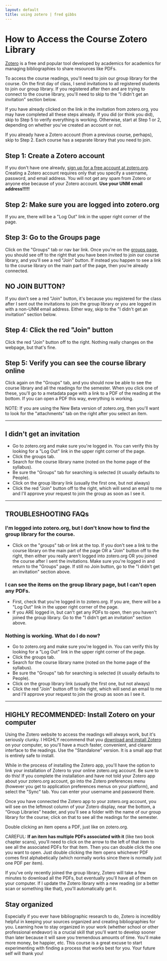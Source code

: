 ```yaml
---
layout: default
title: using zotero | fred gibbs  
---
```


# How to Access the Course Zotero Library

[Zotero](http://zotero.org) is a free and popular tool developed by academics for academics for managing bibliographies to share resources like PDFs.

To access the course readings, you'll need to join our group library for the course. On the first day of class, I send invitations to all registered students to join our group library. If you registered after then and are trying to connect to the course library, you'll need to skip to the "I didn't get an invitation" section below.

If you have already clicked on the link in the invitation from zotero.org, you may have completed all these steps already. If you did (or think you did), skip to Step 5 to verify everything is working. Otherwise, start at Step 1 or 2, depending on whether you've created an account or not.

If you already have a Zotero account (from a previous course, perhaps), skip to Step 2. Each course has a separate library that you need to join.


## Step 1: Create a Zotero account
If you don't have one already, [sign up for a free account at zotero.org](https://www.zotero.org/user/register). Creating a Zotero account requires only that you specify a username, password, and email address. You will not get any spam from Zotero or anyone else because of your Zotero account. **Use your UNM email address!!!!!**

## Step 2: Make sure you are logged into zotero.org
If you are, there will be a "Log Out" link in the upper right corner of the page.

## Step 3: Go to the Groups page
Click on the "Groups" tab or nav bar link. Once you're on the [groups page](https://www.zotero.org/groups/), you should see off to the right that you have been invited to join our course library, and you'll see a red "Join" button. If instead you happen to see a link to the course library on the main part of the page, then you're already connected.

## NO JOIN BUTTON?
If you don't see a red "Join" button, it's because you registered for the class after I sent out the invitations to join the group library or you are logged in with a non-UNM email address. Either way, skip to the "I didn't get an invitation" section below.

## Step 4: Click the red "Join" button
Click the red "Join" button off to the right. Nothing really changes on the webpage, but that's fine.  

## Step 5: Verify you can see the course library online
Click again on the "Groups" tab, and you should now be able to see the course library and all the readings for the semester. When you click one of these, you'll go to a metadata page with a link to a PDF of the reading at the bottom. If you can open a PDF this way, everything is working.

NOTE: If you are using the New Beta version of zotero.org, then you'll want to look for the "attachments" tab on the right after you select an item.

---


## I didn't get an invitation
- Go to zotero.org and make sure you're logged in. You can verify this by looking for a "Log Out" link in the upper right corner of the page.
- Click the groups tab.
- Search for the course library name (noted on the home page of the syllabus).
- Be sure the "Groups" tab for searching is selected (it usually defaults to People).
- Click on the group library link (usually the first one, but not always)
- Click the red "Join" button off to the right, which will send an email to me and I'll approve your request to join the group as soon as I see it.

---


## TROUBLESHOOTING FAQs

### I'm logged into zotero.org, but I don't know how to find the group library for the course.
- Click on the "groups" tab or link at the top. If you don't see a link to the course library on the main part of the page OR a "Join" button off to the right, then either you really aren't logged into zotero.org OR you joined the course after I sent the invitations. Make sure you're logged in and return to the "Groups" page. If still no Join button, go to the "I didn't get an invitation" section above.

### I can see the items on the group library page, but I can't open any PDFs.
- First, check that you're logged in to zotero.org. If you are, there will be a "Log Out" link in the upper right corner of the page.
- If you ARE logged in, but can't get any PDFs to open, then you haven't joined the group library. Go to the "I didn't get an invitation" section above.

### Nothing is working. What do I do now?
- Go to zotero.org and make sure you're logged in. You can verify this by looking for a "Log Out" link in the upper right corner of the page.
- Click the groups tab.
- Search for the course library name (noted on the home page of the syllabus).
- Be sure the "Groups" tab for searching is selected (it usually defaults to People).
- Click on the group library link (usually the first one, but not always)
- Click the red "Join" button off to the right, which will send an email to me and I'll approve your request to join the group as soon as I see it.

---

## HIGHLY RECOMMENDED: Install Zotero on your computer
Using the Zotero website to access the readings will always work, but it's seriously clunky. I HIGHLY recommend that you [download and install Zotero](https://www.zotero.org/download/) on your computer, so you'll have a much faster, convenient, and clearer interface to the readings. Use the "Standalone" version. It is a small app that is entirely safe to install.

While in the process of installing the Zotero app, you'll have the option to link your installation of Zotero to your online zotero.org account. Be sure to do this! If you complete the installation and have not told your Zotero app about your zotero.org account, go into the Zotero preferences menu (however you get to application preferences menus on your platform), and select the "Sync" tab. You can enter your username and password there.

Once you have connected the Zotero app to your zotero.org account, you will see on the leftmost column of your Zotero display, near the bottom, a “Group Libraries” header, and you'll see a  folder with the name of our group library for the course; click on that to see all the readings for the semester.

Double clicking an item opens a PDF, just like on zotero.org.

CAREFUL: **If an item has multiple PDFs associated with it** (like two book chapter scans), you'll need to click on the arrow to the left of that item to see all the associated PDFs for that item. Then you can double click the one you want to open. Just double clicking the item opens whichever PDF comes first alphabetically (which normally works since there is normally just one PDF per item).

If you've only recently joined the group library, Zotero will take a few minutes to download all the PDFs, but eventually you'll have all of them on your computer. If I update the Zotero library with a new reading (or a better scan or something like that), you'll automatically get it.


## Stay organized
Especially if you ever have bibliographic research to do, Zotero is incredibly helpful in keeping your sources organized and creating bibliographies for you. Learning how to stay organized in your work (whether school or other professional endeavor) is a crucial skill that you'll want to develop sooner than later because it will save you tremendous amounts of time. You'll make more money, be happier, etc. This course is a great excuse to start experimenting with finding a process that works best for you. Your future self will thank you!
